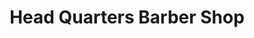 ---
title: "Head Quarters Barber Shop"
url: /cutler-bay/head-quarters-barber-shop/
shop: Friseur
---